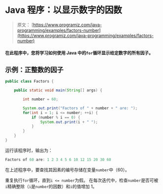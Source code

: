 # Java 程序：以显示数字的因数

> 原文： [https://www.programiz.com/java-programming/examples/factors-number](https://www.programiz.com/java-programming/examples/factors-number)

#### 在此程序中，您将学习如何使用 Java 中的`for`循环显示给定数字的所有因子。

## 示例：正整数的因子

```java
public class Factors {

    public static void main(String[] args) {

        int number = 60;

        System.out.print("Factors of " + number + " are: ");
        for(int i = 1; i <= number; ++i) {
            if (number % i == 0) {
                System.out.print(i + " ");
            }
        }
    }
}
```

运行该程序时，输出为：

```java
Factors of 60 are: 1 2 3 4 5 6 10 12 15 20 30 60
```

在上述程序中，要查找其因素的编号存储在变量`number`中（60）。

重复执行`for`循环，直到`i <= number`为假。 在每次迭代中，检查`number`是否可被`i`精确整除（`i`是`number`的因数）和`i`的值增加 1。